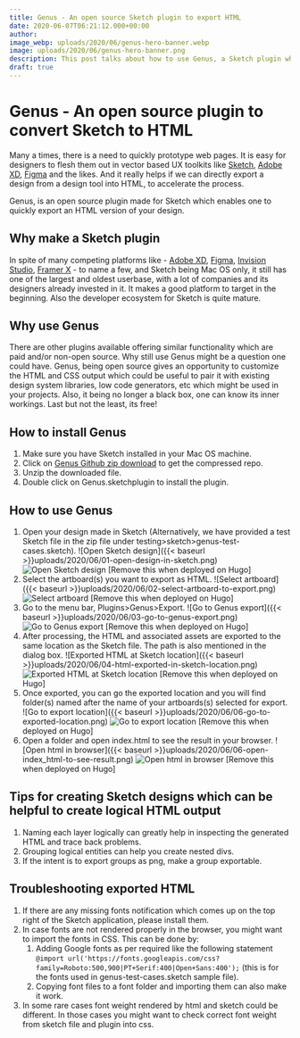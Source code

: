 ```yaml
---
title: Genus - An open source Sketch plugin to export HTML
date: 2020-06-07T06:21:12.000+00:00
author:
image_webp: uploads/2020/06/genus-hero-banner.webp
image: uploads/2020/06/genus-hero-banner.png
description: This post talks about how to use Genus, a Sketch plugin which exports artboards into HTML.
draft: true
---
```

# Genus - An open source plugin to convert Sketch to HTML
Many a times, there is a need to quickly prototype web pages. It is easy for designers to flesh them out in vector based UX toolkits like [Sketch](https://www.sketch.com/), [Adobe XD](https://www.adobe.com/in/products/xd.html), [Figma](https://www.figma.com/) and the likes. And it really helps if we can directly export a design from a design tool into HTML, to accelerate the process.

Genus, is an open source plugin made for Sketch which enables one to quickly export an HTML version of your design.

## Why make a Sketch plugin
In spite of many competing platforms like - [Adobe XD](https://www.adobe.com/in/products/xd.html), [Figma](https://www.figma.com/), [Invision Studio](https://www.invisionapp.com/studio), [Framer X](https://www.framer.com/) - to name a few, and Sketch being Mac OS only, it still has one of the largest and oldest userbase, with a lot of companies and its designers already invested in it. It makes a good platform to target in the beginning. Also the developer ecosystem for Sketch is quite mature.

## Why use Genus
There are other plugins available offering similar functionality  which are paid and/or non-open source. Why still use Genus might be a question one could have. Genus, being open source gives an opportunity to customize the HTML and CSS output which could be useful to pair it with existing design system libraries, low code generators, etc which might be used in your projects. Also, it being no longer a black box, one can know its inner workings. Last but not the least, its free!

## How to install Genus
1. Make sure you have Sketch installed in your Mac OS machine.
1. Click on [Genus Github zip download](https://github.com/keplerlab/genus/archive/master.zip) to get the compressed repo.
1. Unzip the downloaded file.
1. Double click on Genus.sketchplugin to install the plugin.

## How to use Genus
1. Open your design made in Sketch (Alternatively, we have provided a test Sketch file in the zip file under testing>sketch>genus-test-cases.sketch).
![Open Sketch design]({{< baseurl >}}uploads/2020/06/01-open-design-in-sketch.png)
![Open Sketch design](./uploads/2020/06/01-open-design-in-sketch.png) [Remove this when deployed on Hugo]
1. Select the artboard(s) you want to export as HTML.
![Select artboard]({{< baseurl >}}uploads/2020/06/02-select-artboard-to-export.png)
![Select artboard](./uploads/2020/06/02-select-artboard-to-export.png) [Remove this when deployed on Hugo]
1. Go to the menu bar, Plugins>Genus>Export.
![Go to Genus export]({{< baseurl >}}uploads/2020/06/03-go-to-genus-export.png)
![Go to Genus export](./uploads/2020/06/03-go-to-genus-export.png) [Remove this when deployed on Hugo]
1. After processing, the HTML and associated assets are exported to the same location as the Sketch file. The path is also mentioned in the dialog box.
![Exported HTML at Sketch location]({{< baseurl >}}uploads/2020/06/04-html-exported-in-sketch-location.png)
![Exported HTML at Sketch location](./uploads/2020/06/04-html-exported-in-sketch-location.png) [Remove this when deployed on Hugo]
1. Once exported, you can go the exported location and you will find folder(s) named after the name of your artboards(s) selected for export.
![Go to export location]({{< baseurl >}}uploads/2020/06/06-go-to-exported-location.png)
![Go to export location](./uploads/2020/06/05-go-to-exported-location.png) [Remove this when deployed on Hugo]
1. Open a folder and open index.html to see the result in your browser.
![Open html in browser]({{< baseurl >}}uploads/2020/06/06-open-index_html-to-see-result.png)
![Open html in browser](./uploads/2020/06/01-open-design-in-sketch.png) [Remove this when deployed on Hugo]

## Tips for creating Sketch designs which can be helpful to create logical HTML output
1. Naming each layer logically can greatly help in inspecting the generated HTML and trace back problems.
1. Grouping logical entities can help you create nested divs.
1. If the intent is to export groups as png, make a group exportable.

## Troubleshooting exported HTML
1. If there are any missing fonts notification which comes up on the top right of the Sketch application, please install them.
1. In case fonts are not rendered properly in the browser, you might want to import the fonts in CSS. This can be done by: 
    1. Adding Google fonts as per required like the following statement ```@import url('https://fonts.googleapis.com/css?family=Roboto:500,900|PT+Serif:400|Open+Sans:400');``` (this is for the fonts used in genus-test-cases.sketch sample file).
    1. Copying font files to a font folder and importing them can also make it work.
1. In some rare cases font weight rendered by html and sketch could be different. In those cases you might want to check correct font weight from sketch file and plugin into css. 